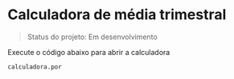 <h1> Calculadora de média trimestral </h1>

> Status do projeto: Em desenvolvimento

Execute o código abaixo para abrir a calculadora
```
calculadora.por
```
